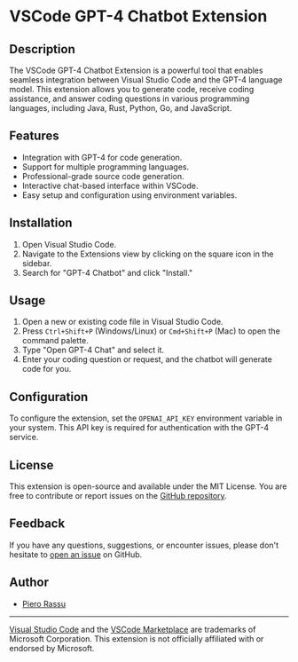 # VSCode GPT-4 Chatbot Extension

## Description

The VSCode GPT-4 Chatbot Extension is a powerful tool that enables seamless integration between Visual Studio Code and the GPT-4 language model. This extension allows you to generate code, receive coding assistance, and answer coding questions in various programming languages, including Java, Rust, Python, Go, and JavaScript.

## Features

- Integration with GPT-4 for code generation.
- Support for multiple programming languages.
- Professional-grade source code generation.
- Interactive chat-based interface within VSCode.
- Easy setup and configuration using environment variables.

## Installation

1. Open Visual Studio Code.
2. Navigate to the Extensions view by clicking on the square icon in the sidebar.
3. Search for "GPT-4 Chatbot" and click "Install."

## Usage

1. Open a new or existing code file in Visual Studio Code.
2. Press `Ctrl+Shift+P` (Windows/Linux) or `Cmd+Shift+P` (Mac) to open the command palette.
3. Type "Open GPT-4 Chat" and select it.
4. Enter your coding question or request, and the chatbot will generate code for you.

## Configuration

To configure the extension, set the `OPENAI_API_KEY` environment variable in your system. This API key is required for authentication with the GPT-4 service.

## License

This extension is open-source and available under the MIT License. You are free to contribute or report issues on the [GitHub repository](https://github.com/pierorassu/gpt4-vscode-plugin).

## Feedback

If you have any questions, suggestions, or encounter issues, please don't hesitate to [open an issue](https://github.com/pierorassu/gpt4-vscode-plugin/issues) on GitHub.

## Author

- [Piero Rassu](https://github.com/pierorassu)

---

[Visual Studio Code](https://code.visualstudio.com/) and the [VSCode Marketplace](https://marketplace.visualstudio.com/) are trademarks of Microsoft Corporation. This extension is not officially affiliated with or endorsed by Microsoft.
